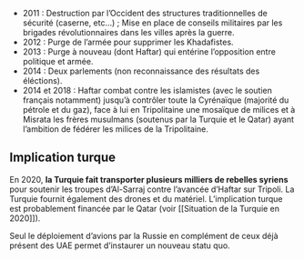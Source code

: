 - 2011 : Destruction par l’Occident des structures traditionnelles de sécurité (caserne, etc…) ; Mise en place de conseils militaires par les brigades révolutionnaires dans les villes après la guerre.
- 2012 : Purge de l’armée pour supprimer les Khadafistes.
- 2013 : Purge à nouveau (dont Haftar) qui entérine l’opposition entre politique et armée.
- 2014 : Deux parlements (non reconnaissance des résultats des éléctions).
- 2014 et 2018 : Haftar combat contre les islamistes (avec le soutien français notamment) jusqu’à contrôler toute la Cyrénaïque (majorité du pétrole et du gaz), face à lui en Tripolitaine une mosaïque de milices et à Misrata les frères musulmans (soutenus par la Turquie et le Qatar) ayant l’ambition de fédérer les milices de la Tripolitaine.

## Implication turque

En 2020, **la Turquie fait transporter plusieurs milliers de rebelles syriens** pour soutenir les troupes d’Al-Sarraj contre l’avancée d’Haftar sur Tripoli. La Turquie fournit également des drones et du matériel. L’implication turque est probablement financée par le Qatar (voir [[Situation de la Turquie en 2020]]). 

Seul le déploiement d’avions par la Russie en complément de ceux déjà présent des UAE permet d’instaurer un nouveau statu quo.